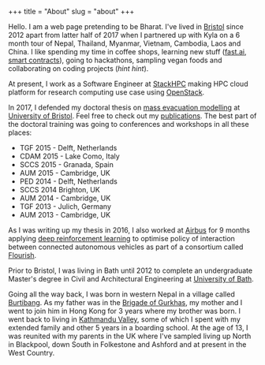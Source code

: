 +++
title = "About"
slug = "about"
+++

Hello. I am a web page pretending to be Bharat. I've lived in
[Bristol][bristol] since 2012 apart from latter half of 2017 when I partnered
up with Kyla on a 6 month tour of Nepal, Thailand, Myanmar, Vietnam, Cambodia,
Laos and China.  I like spending my time in coffee shops, learning new stuff
([fast.ai][fastai], [smart contracts][strangelabs]), going to hackathons,
sampling vegan foods and collaborating on coding projects (_hint hint_).

At present, I work as a Software Engineer at [StackHPC][stackhpc] making HPC
cloud platform for research computing use case using [OpenStack][openstack].  

In 2017, I defended my doctoral thesis on [mass evacuation modelling][massevac]
at [University of Bristol][buncaer]. Feel free to check out my
[publications][scholar]. The best part of the doctoral training was going to
conferences and workshops in all these places:

- TGF 2015 - Delft, Netherlands
- CDAM 2015 - Lake Como, Italy
- SCCS 2015 - Granada, Spain
- AUM 2015 - Cambridge, UK
- PED 2014 - Delft, Netherlands
- SCCS 2014 Brighton, UK
- AUM 2014 - Cambridge, UK
- TGF 2013 - Julich, Germany
- AUM 2013 - Cambridge, UK

As I was writing up my thesis in 2016, I also worked at [Airbus][agi] for 9
months applying [deep reinforcement learning][drl] to optimise policy of
interaction between connected autonomous vehicles as part of a consortium
called [Flourish][flourish].

Prior to Bristol, I was living in Bath until 2012 to complete an undergraduate
Master's degree in Civil and Architectural Engineering at [University of
Bath][6east].

Going all the way back, I was born in western Nepal in a village called
[Burtibang][burtibang]. As my father was in the [Brigade of
Gurkhas][gurkhas], my mother and I went to join him in Hong Kong for 3 years
where my brother was born. I went back to living in [Kathmandu
Valley][kunwar-bhawan], some of which I spent with my extended family and
other 5 years in a boarding school. At the age of 13, I was reunited with my
parents in the UK where I've sampled living up North in Blackpool, down South
in Folkestone and Ashford and at present in the West Country.

[kunwar-bhawan]: https://www.openstreetmap.org/way/326499217
[gurkhas]: https://www.army.mod.uk/who-we-are/corps-regiments-and-units/brigade-of-gurkhas
[burtibang]: https://www.openstreetmap.org/relation/5816730
[stackhpc]: http://www.stackhpc.com
[openstack]: http://www.openstack.org
[bristol]: http://www.openstreetmap.org/relation/5746665
[buncaer]: http://www.openstreetmap.org/way/326566712
[6east]: http://www.openstreetmap.org/way/87256470
[website]: http://brtknr.github.io
[osm]: http://openstreetmap.org
[massevac]: http://massevac.github.io
[flourish]: http://www.flourishmobility.com
[drl]: https://deepmind.com/blog/deep-reinforcement-learning
[agi]: https://www.linkedin.com/company/airbus-group-innovations
[scholar]: https://scholar.google.co.uk/citations?user=1j1MYeoAAAAJ
[fastai]: http://forums.fast.ai
[strangelabs]: https://github.com/strange-labs-uk
